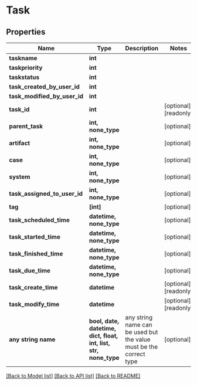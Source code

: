# Task


## Properties
Name | Type | Description | Notes
------------ | ------------- | ------------- | -------------
**taskname** | **int** |  | 
**taskpriority** | **int** |  | 
**taskstatus** | **int** |  | 
**task_created_by_user_id** | **int** |  | 
**task_modified_by_user_id** | **int** |  | 
**task_id** | **int** |  | [optional] [readonly] 
**parent_task** | **int, none_type** |  | [optional] 
**artifact** | **int, none_type** |  | [optional] 
**case** | **int, none_type** |  | [optional] 
**system** | **int, none_type** |  | [optional] 
**task_assigned_to_user_id** | **int, none_type** |  | [optional] 
**tag** | **[int]** |  | [optional] 
**task_scheduled_time** | **datetime, none_type** |  | [optional] 
**task_started_time** | **datetime, none_type** |  | [optional] 
**task_finished_time** | **datetime, none_type** |  | [optional] 
**task_due_time** | **datetime, none_type** |  | [optional] 
**task_create_time** | **datetime** |  | [optional] [readonly] 
**task_modify_time** | **datetime** |  | [optional] [readonly] 
**any string name** | **bool, date, datetime, dict, float, int, list, str, none_type** | any string name can be used but the value must be the correct type | [optional]

[[Back to Model list]](../README.md#documentation-for-models) [[Back to API list]](../README.md#documentation-for-api-endpoints) [[Back to README]](../README.md)


